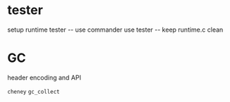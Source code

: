 # tester

setup runtime tester -- use commander
use tester -- keep runtime.c clean

# GC

header encoding and API

`cheney`
`gc_collect`
